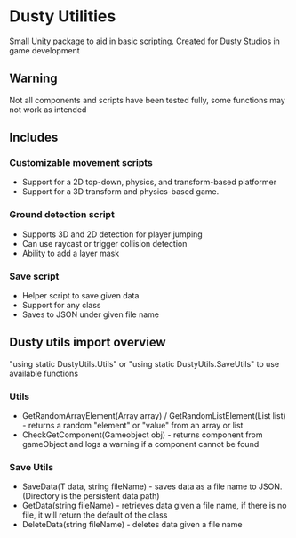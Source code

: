 # Dusty Utilities
Small Unity package to aid in basic scripting.
Created for Dusty Studios in game development

## **Warning**
Not all components and scripts have been tested fully, some functions may not work as intended

## Includes
### Customizable movement scripts
- Support for a 2D top-down, physics, and transform-based platformer
- Support for a 3D transform and physics-based game.

### Ground detection script
- Supports 3D and 2D detection for player jumping
- Can use raycast or trigger collision detection
- Ability to add a layer mask

### Save script
- Helper script to save given data
- Support for any class
- Saves to JSON under given file name

## Dusty utils import overview
"using static DustyUtils.Utils" or "using static DustyUtils.SaveUtils" to use available functions

### Utils
- GetRandomArrayElement<T>(Array array) / GetRandomListElement<T>(List<T> list) - returns a random "element" or "value" from an array or list
- CheckGetComponent<T>(Gameobject obj) - returns component from gameObject and logs a warning if a component cannot be found

### Save Utils
- SaveData<T>(T data, string fileName) - saves data as a file name to JSON. (Directory is the persistent data path)
- GetData<T>(string fileName) - retrieves data given a file name, if there is no file, it will return the default of the class
- DeleteData<T>(string fileName) - deletes data given a file name
